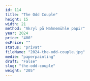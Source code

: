 ```yaml
---
id: 114
title: "The Odd Couple"
height: 15
width: 21
method: "Akryl på Hahnemühle papir"
year: 2024
price: "400"
exPrice: ""
status: "privat"
fileName: "2024-the-odd-couple.jpg"
medie: "paperpainting"
draft: "False"
slug: "the-odd-couple"
weight: "205"
---
```

